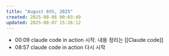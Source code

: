 ```yaml
---
title: "August 6th, 2025"
created: 2025-08-06 00:03:49
updated: 2025-08-07 15:26:12
---
```

  * 00:09 claude code in action 시작. 내용 정리는 [[Claude code]] 
  * 08:57 claude code in action 다시 시작